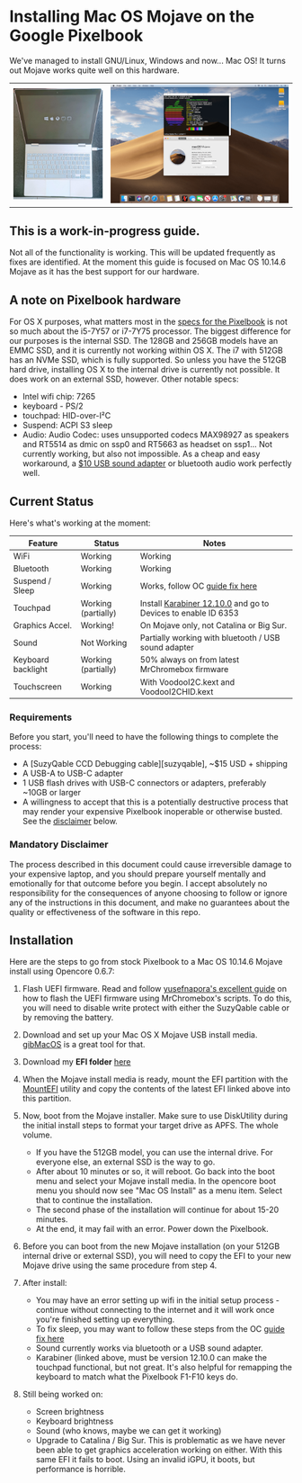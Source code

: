 # Installing Mac OS Mojave on the Google Pixelbook 
We've managed to install GNU/Linux, Windows and now... Mac OS! It turns out Mojave works quite well on this hardware. 

|      |       |
|------------|-------------|
|<img src="Pixelbook%20Opencore%20Boot.jpg" width="300">|<img src="Mojave.png" width="600">|

## This is a work-in-progress guide.
Not all of the functionality is working. This will be updated frequently as fixes are identified. At the moment this guide is focused on Mac OS 10.14.6 Mojave as it has the best support for our hardware.

## A note on Pixelbook hardware
For OS X purposes, what matters most in the [specs for the Pixelbook](https://support.google.com/pixelbook/answer/7504948?hl=en) is not so much about the i5-7Y57 or i7-7Y75 processor. The biggest difference for our purposes is the internal SSD. The 128GB and 256GB models have an EMMC SSD, and it is currently not working within OS X. The i7 with 512GB has an NVMe SSD, which is fully supported. So unless you have the 512GB hard drive, installing OS X to the internal drive is currently not possible. It does work on an external SSD, however. Other notable specs:
-  Intel wifi chip: 7265
-  keyboard - PS/2
-  touchpad: HID-over-I²C
-  Suspend: ACPI S3 sleep
-  Audio: Audio Codec: uses unsupported codecs MAX98927 as speakers and RT5514 as dmic on ssp0 and RT5663 as headset on ssp1... Not currently working, but also not impossible. As a cheap and easy workaround, a [$10 USB sound adapter](https://www.amazon.com/Syba-external-Adapter-Windows-C-Media/dp/B001MSS6CS) or bluetooth audio work perfectly well. 

## Current Status

Here's what's working at the moment:

| Feature            | Status               | Notes                                                             |
|--------------------|----------------------|-------------------------------------------------------------------|
| WiFi               | Working              | Working                                                           |
| Bluetooth          | Working              | Working                                                           |
| Suspend / Sleep    | Working              | Works, follow OC [guide fix here](https://dortania.github.io/OpenCore-Post-Install/universal/sleep.html#preparations)                                                   |
| Touchpad           | Working (partially)  | Install [Karabiner 12.10.0](https://github.com/pqrs-org/Karabiner-Elements/releases/download/v12.10.0/Karabiner-Elements-12.10.0.dmg) and go to Devices to enable ID 6353     |
| Graphics Accel.    | Working!             | On Mojave only, not Catalina or Big Sur.                          |
| Sound              | Not Working          | Partially working with bluetooth / USB sound adapter              |
| Keyboard backlight | Working (partially)  | 50% always on from latest MrChromebox firmware                    |
| Touchscreen        | Working              | With VoodooI2C.kext and VoodooI2CHID.kext                         |


### Requirements

Before you start, you'll need to have the following things to complete the process:

- A [SuzyQable CCD Debugging cable][suzyqable], ~$15 USD + shipping
- A USB-A to USB-C adapter
- 1 USB flash drives with USB-C connectors or adapters, preferably ~10GB or larger
- A willingness to accept that this is a potentially destructive process that may render your
  expensive Pixelbook inoperable or otherwise busted. See the [disclaimer](#disclaimer) below.

### Mandatory Disclaimer

The process described in this document could cause irreversible damage to your expensive laptop, and
you should prepare yourself mentally and emotionally for that outcome before you begin. I accept absolutely no responsibility for the consequences of anyone choosing to follow or ignore any of the instructions in this document, and make no guarantees about the quality or effectiveness of the
software in this repo.

## Installation

Here are the steps to go from stock Pixelbook to a Mac OS 10.14.6 Mojave install using Opencore 0.6.7:

1. Flash UEFI firmware. Read and follow [yusefnapora's excellent guide](https://github.com/yusefnapora/pixelbook-linux) on how to flash the UEFI firmware using MrChromebox's scripts. To do this, you will need to disable write protect with either the SuzyQable cable or by removing the battery. 
2. Download and set up your Mac OS X Mojave USB install media. [gibMacOS](https://github.com/corpnewt/gibMacOS) is a great tool for that. 
3. Download my **EFI folder** [here](https://www.dropbox.com/s/ti22tl5xhrtklp1/efi%20mojave%20pb.zip?dl=0)
4. When the Mojave install media is ready, mount the EFI partition with the [MountEFI](https://github.com/corpnewt/MountEFI) utility and copy the contents of the latest EFI linked above into this partition.
5. Now, boot from the Mojave installer. Make sure to use DiskUtility during the initial install steps to format your target drive as APFS. The whole volume.
    - If you have the 512GB model, you can use the internal drive. For everyone else, an external SSD is the way to go.
    - After about 10 minutes or so, it will reboot. Go back into the boot menu and select your Mojave install media. In the opencore boot menu you should now see "Mac OS Install" as a menu item. Select that to continue the installation. 
    - The second phase of the installation will continue for about 15-20 minutes. 
    - At the end, it may fail with an error. Power down the Pixelbook.
6. Before you can boot from the new Mojave installation (on your 512GB internal drive or external SSD), you will need to copy the EFI to your new Mojave drive using the same procedure from step 4.  

8. After install: 
    - You may have an error setting up wifi in the initial setup process - continue without connecting to the internet and it will work once you're finished setting up everything. 
    - To fix sleep, you may want to follow these steps from the OC [guide fix here](https://dortania.github.io/OpenCore-Post-Install/universal/sleep.html#preparations)
    - Sound currently works via bluetooth or a USB sound adapter. 
    - Karabiner (linked above, must be version 12.10.0 can make the touchpad functional, but not great. It's also helpful for remapping the keyboard to match what the Pixelbook F1-F10 keys do.

9. Still being worked on: 
    - Screen brightness
    - Keyboard brightness
    - Sound (who knows, maybe we can get it working)
    - Upgrade to Catalina / Big Sur. This is problematic as we have never been able to get graphics acceleration working on either. With this same EFI it fails to boot. Using an invalid iGPU, it boots, but performance is horrible. 





